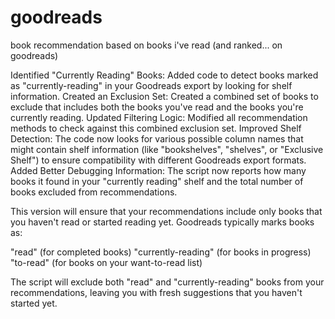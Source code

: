 # goodreads
book recommendation based on books i've read (and ranked... on goodreads)

Identified "Currently Reading" Books: Added code to detect books marked as "currently-reading" in your Goodreads export by looking for shelf information.
Created an Exclusion Set: Created a combined set of books to exclude that includes both the books you've read and the books you're currently reading.
Updated Filtering Logic: Modified all recommendation methods to check against this combined exclusion set.
Improved Shelf Detection: The code now looks for various possible column names that might contain shelf information (like "bookshelves", "shelves", or "Exclusive Shelf") to ensure compatibility with different Goodreads export formats.
Added Better Debugging Information: The script now reports how many books it found in your "currently reading" shelf and the total number of books excluded from recommendations.

This version will ensure that your recommendations include only books that you haven't read or started reading yet. Goodreads typically marks books as:

"read" (for completed books)
"currently-reading" (for books in progress)
"to-read" (for books on your want-to-read list)

The script will exclude both "read" and "currently-reading" books from your recommendations, leaving you with fresh suggestions that you haven't started yet.
